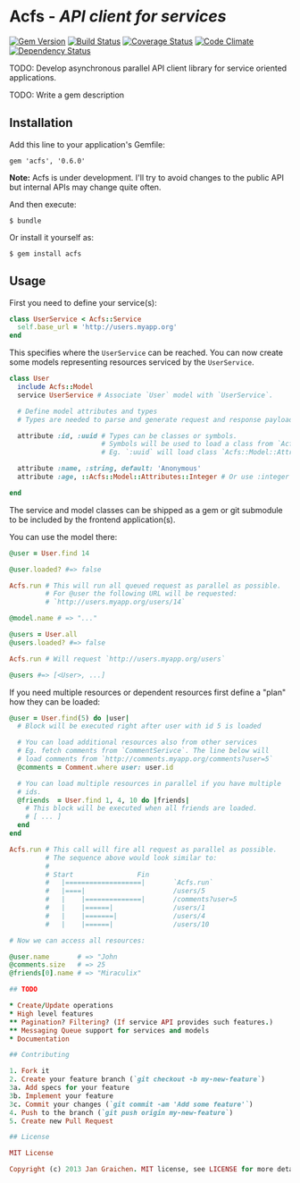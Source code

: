 # Acfs - *API client for services*

[![Gem Version](https://badge.fury.io/rb/acfs.png)](http://badge.fury.io/rb/acfs) [![Build Status](https://travis-ci.org/jgraichen/acfs.png?branch=master)](https://travis-ci.org/jgraichen/acfs) [![Coverage Status](https://coveralls.io/repos/jgraichen/acfs/badge.png?branch=master)](https://coveralls.io/r/jgraichen/acfs) [![Code Climate](https://codeclimate.com/github/jgraichen/acfs.png)](https://codeclimate.com/github/jgraichen/acfs) [![Dependency Status](https://gemnasium.com/jgraichen/acfs.png)](https://gemnasium.com/jgraichen/acfs)

TODO: Develop asynchronous parallel API client library for service oriented applications.

TODO: Write a gem description

## Installation

Add this line to your application's Gemfile:

    gem 'acfs', '0.6.0'

**Note:** Acfs is under development. I'll try to avoid changes to the public
API but internal APIs may change quite often.

And then execute:

    $ bundle

Or install it yourself as:

    $ gem install acfs

## Usage

First you need to define your service(s):

```ruby
class UserService < Acfs::Service
  self.base_url = 'http://users.myapp.org'
end
```

This specifies where the `UserService` can be reached. You can now create some
models representing resources serviced by the `UserService`.

```ruby
class User
  include Acfs::Model
  service UserService # Associate `User` model with `UserService`.

  # Define model attributes and types
  # Types are needed to parse and generate request and response payload.

  attribute :id, :uuid # Types can be classes or symbols.
                       # Symbols will be used to load a class from `Acfs::Model::Attributes` namespace.
                       # Eg. `:uuid` will load class `Acfs::Model::Attributes::Uuid`.

  attribute :name, :string, default: 'Anonymous'
  attribute :age, ::Acfs::Model::Attributes::Integer # Or use :integer

end
```

The service and model classes can be shipped as a gem or git submodule to be
included by the frontend application(s).

You can use the model there:

```ruby
@user = User.find 14

@user.loaded? #=> false

Acfs.run # This will run all queued request as parallel as possible.
         # For @user the following URL will be requested:
         # `http://users.myapp.org/users/14`

@model.name # => "..."

@users = User.all
@users.loaded? #=> false

Acfs.run # Will request `http://users.myapp.org/users`

@users #=> [<User>, ...]
```

If you need multiple resources or dependent resources first define a "plan"
how they can be loaded:

```ruby
@user = User.find(5) do |user|
  # Block will be executed right after user with id 5 is loaded

  # You can load additional resources also from other services
  # Eg. fetch comments from `CommentSerivce`. The line below will
  # load comments from `http://comments.myapp.org/comments?user=5`
  @comments = Comment.where user: user.id

  # You can load multiple resources in parallel if you have multiple
  # ids.
  @friends  = User.find 1, 4, 10 do |friends|
    # This block will be executed when all friends are loaded.
    # [ ... ]
  end
end

Acfs.run # This call will fire all request as parallel as possible.
         # The sequence above would look similar to:
         #
         # Start                Fin
         #   |===================|       `Acfs.run`
         #   |====|                      /users/5
         #   |    |==============|       /comments?user=5
         #   |    |======|               /users/1
         #   |    |=======|              /users/4
         #   |    |======|               /users/10

# Now we can access all resources:

@user.name       # => "John
@comments.size   # => 25
@friends[0].name # => "Miraculix"

## TODO

* Create/Update operations
* High level features
** Pagination? Filtering? (If service API provides such features.)
** Messaging Queue support for services and models
* Documentation

## Contributing

1. Fork it
2. Create your feature branch (`git checkout -b my-new-feature`)
3a. Add specs for your feature
3b. Implement your feature
3c. Commit your changes (`git commit -am 'Add some feature'`)
4. Push to the branch (`git push origin my-new-feature`)
5. Create new Pull Request

## License

MIT License

Copyright (c) 2013 Jan Graichen. MIT license, see LICENSE for more details.
